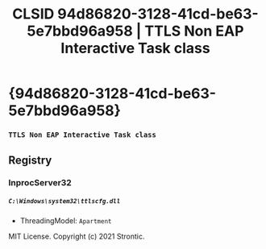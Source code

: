 ﻿---
title: "CLSID 94d86820-3128-41cd-be63-5e7bbd96a958 | TTLS Non EAP Interactive Task class"
excerpt: What is COM-Object CLSID 94d86820-3128-41cd-be63-5e7bbd96a958?
---

# {94d86820-3128-41cd-be63-5e7bbd96a958}

### `TTLS Non EAP Interactive Task class`

## Registry


### InprocServer32

##### `C:\Windows\system32\ttlscfg.dll`
* ThreadingModel: `Apartment`

MIT License. Copyright (c) 2021 Strontic.


